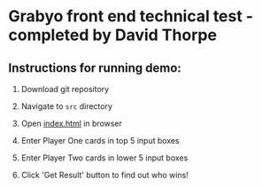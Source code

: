 # Grabyo front end technical test - completed by David Thorpe

## Instructions for running demo:

1. Download git repository

2. Navigate to `src` directory

3. Open [index.html](/frontend-test/src/index.html) in browser

4. Enter Player One cards in top 5 input boxes

5. Enter Player Two cards in lower 5 input boxes

6. Click 'Get Result' button to find out who wins!